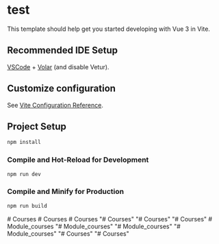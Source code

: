 # test

This template should help get you started developing with Vue 3 in Vite.

## Recommended IDE Setup

[VSCode](https://code.visualstudio.com/) + [Volar](https://marketplace.visualstudio.com/items?itemName=Vue.volar) (and disable Vetur).

## Customize configuration

See [Vite Configuration Reference](https://vite.dev/config/).

## Project Setup

```sh
npm install
```

### Compile and Hot-Reload for Development

```sh
npm run dev
```

### Compile and Minify for Production

```sh
npm run build
```
#   C o u r s e s  
 #   C o u r s e s  
 #   C o u r s e s  
 "# Courses" 
"# Courses" 
"# Courses" 
#   M o d u l e _ c o u r s e s  
 "# Module_courses" 
"# Module_courses" 
"# Module_courses" 
"# Courses" 
"# Courses" 
